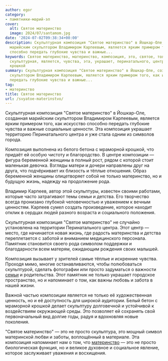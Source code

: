 ```yaml
---
author: egor
category:
- памятники-марий-эл
cover:
  alt: Святое материнство
  image: 2024/07/santamom.jpg
date: '2024-07-02T09:38:34+00:00'
description: Скульптурная композиция "Святое материнство" в Йошкар-Оле, созданная
  марийским скульптором Владимиром Карпеевым, является ярким примером того, как искусство
  способно передать глубокие чувства и важные...
keywords: Святое материнство, материнство, композиция, это, святое, только, просто,
  скульптурная, является, чувства, эта, украшает, перинатального, центра, мраморной,
  крошкой
summary: Скульптурная композиция "Святое материнство" в Йошкар-Оле, созданная марийским
  скульптором Владимиром Карпеевым, является ярким примером того, как искусство способно
  передать глубокие чувства и важные...
tag:
- материнство
title: Святое материнство
url: /svyatoe-materinstvo/
---
```


Скульптурная композиция "Святое материнство" в Йошкар-Оле, созданная марийским скульптором Владимиром Карпеевым, является ярким примером того, как искусство способно передать глубокие чувства и важные социальные ценности. Эта композиция украшает территорию Перинатального центра и уже стала одним из символов города.

Композиция выполнена из белого бетона с мраморной крошкой, что придаёт ей особую чистоту и благородство. В центре композиции — фигура беременной женщины в полный рост, рядом с которой стоит маленькая девочка. Взгляды матери и дочери направлены друг на друга, что подчёркивает их близость и тёплые отношения. Образ беременной женщины олицетворяет собой не только материнство, но и будущую жизнь, надежду на продолжение рода.

Владимир Карпеев, автор этой скульптуры, известен своими работами, которые часто затрагивают темы семьи и детства. Его творчество всегда пронизано глубокой человечностью и уважением к вечным ценностям. Карпеев сумел создать произведение, которое находит отклик в сердцах людей разного возраста и социального положения.

Скульптурная композиция "Святое материнство" не случайно установлена на территории Перинатального центра. Этот центр — место, где начинается новая жизнь, где радость материнства и детства переплетается с заботой и вниманием медицинского персонала. Памятник становится своего рода символом поддержки и благодарности всем матерям, ожидающим рождения своих малышей.

Композиция вызывает у зрителей самые тёплые и искренние чувства. Проходя мимо, многие останавливаются, чтобы полюбоваться скульптурой, сделать фотографии или просто задуматься о важности [семьи](/mnogodetnye-semi-marij-el-priglashayut-na-fotokonkurs/) и родительства. Этот памятник не только украшает городское пространство, но и напоминает о том, как важны любовь и забота в нашей жизни.

Важной частью композиции является не только её художественная ценность, но и её доступность для широкой аудитории. Белый бетон с мраморной крошкой делает скульптуру долговечной и устойчивой к воздействиям окружающей среды. Это позволяет ей сохранять свой первоначальный вид долгие годы, радуя и вдохновляя новые поколения.

"Святое материнство" — это не просто скульптура, это мощный символ материнской любви и заботы, воплощённый в материале. Эта композиция напоминает нам о том, что [материнство](/den-beremennyh-v-joshkar-ole/) — это не просто биологическая функция, но и великое духовное и социальное явление, которое заслуживает уважения и восхищения.